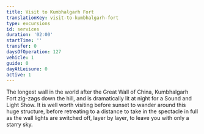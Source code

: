 ```yaml
---
title: Visit to Kumbhalgarh Fort
translationKey: visit-to-kumbhalgarh-fort
type: excursions
id: services
duration: '02:00'
startTime: ''
transfer: 0
daysOfOperation: 127
vehicle: 1
guide: 0
dayAtLeisure: 0
active: 1
---
```

The longest wall in the world after the Great Wall of China, Kumbhalgarh Fort zig-zags down the hill, and is dramatically lit at night for a Sound and Light Show. It is well worth visiting before sunset to wander around this huge structure, before retreating to a distance to take in the spectacle in full as the wall lights are switched off, layer by layer, to leave you with only a starry sky.